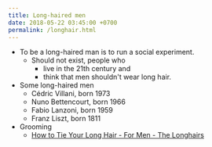 ```yaml
---
title: Long-haired men
date: 2018-05-22 03:45:00 +0700
permalink: /longhair.html
---
```


- To be a long-haired man is to run a social experiment.
    - Should not exist, people who
        - live in the 21th century and
        - think that men shouldn't wear long hair.
- Some long-haired men
    - Cédric Villani, born 1973
    - Nuno Bettencourt, born 1966
    - Fabio Lanzoni, born 1959
    - Franz Liszt, born 1811
- Grooming
    - [How to Tie Your Long Hair - For Men - The Longhairs](https://blog.thelonghairs.us/how-to-tie-your-long-hair/)
